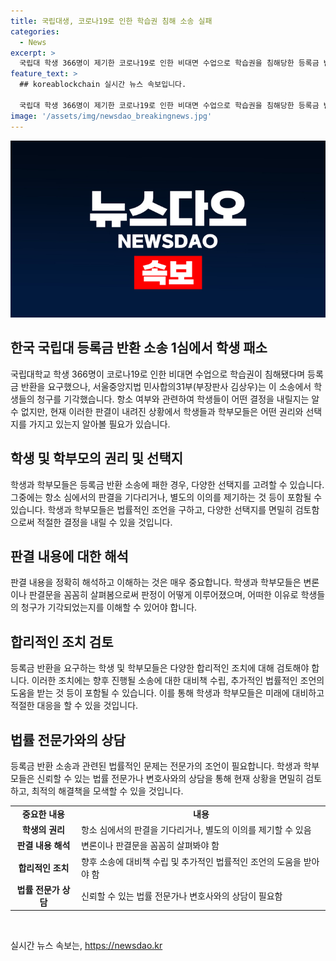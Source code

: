 ```yaml
---
title: 국립대생, 코로나19로 인한 학습권 침해 소송 실패
categories:
  - News
excerpt: >
  국립대 학생 366명이 제기한 코로나19로 인한 비대면 수업으로 학습권을 침해당한 등록금 반환 소송에서 1심에서 패소 판결을 받았다. 재판부는 비대면수업이나 병행수업이 학습권을 침해하거나 의무를 불이행했다고 간주하기 어렵다고 판시했으며, 사립대 학생들의 등록금 반환 소송 역시 학생들이 패소한 바 있다.
feature_text: >
  ## koreablockchain 실시간 뉴스 속보입니다.

  국립대 학생 366명이 제기한 코로나19로 인한 비대면 수업으로 학습권을 침해당한 등록금 반환 소송에서 1심에서 패소 판결을 받았다. 재판부는 비대면수업이나 병행수업이 학습권을 침해하거나 의무를 불이행했다고 간주하기 어렵다고 판시했으며, 사립대 학생들의 등록금 반환 소송 역시 학생들이 패소한 바 있다.
image: '/assets/img/newsdao_breakingnews.jpg'
---
```


<p><img src="/assets/img/newsdao_breakingnews.jpg" alt="koreablockchain 속보" /></p>

<h2 data-ke-size="size26">한국 국립대 등록금 반환 소송 1심에서 학생 패소</h2>

<p data-ke-size="size16">국립대학교 학생 366명이 코로나19로 인한 비대면 수업으로 학습권이 침해됐다며 등록금 반환을 요구했으나, 서울중앙지법 민사합의31부(부장판사 김상우)는 이 소송에서 학생들의 청구를 기각했습니다. 항소 여부와 관련하여 학생들이 어떤 결정을 내릴지는 알 수 없지만, 현재 이러한 판결이 내려진 상황에서 학생들과 학부모들은 어떤 권리와 선택지를 가지고 있는지 알아볼 필요가 있습니다. </p>

<h2 data-ke-size="size26">학생 및 학부모의 권리 및 선택지</h2>

<p data-ke-size="size16">학생과 학부모들은 등록금 반환 소송에 패한 경우, 다양한 선택지를 고려할 수 있습니다. 그중에는 항소 심에서의 판결을 기다리거나, 별도의 이의를 제기하는 것 등이 포함될 수 있습니다. 학생과 학부모들은 법률적인 조언을 구하고, 다양한 선택지를 면밀히 검토함으로써 적절한 결정을 내릴 수 있을 것입니다.</p>

<h2 data-ke-size="size26">판결 내용에 대한 해석</h2>

<p data-ke-size="size16">판결 내용을 정확히 해석하고 이해하는 것은 매우 중요합니다. 학생과 학부모들은 변론이나 판결문을 꼼꼼히 살펴봄으로써 판정이 어떻게 이루어졌으며, 어떠한 이유로 학생들의 청구가 기각되었는지를 이해할 수 있어야 합니다.</p>

<h2 data-ke-size="size26">합리적인 조치 검토</h2>

<p data-ke-size="size16">등록금 반환을 요구하는 학생 및 학부모들은 다양한 합리적인 조치에 대해 검토해야 합니다. 이러한 조치에는 향후 진행될 소송에 대한 대비책 수립, 추가적인 법률적인 조언의 도움을 받는 것 등이 포함될 수 있습니다. 이를 통해 학생과 학부모들은 미래에 대비하고 적절한 대응을 할 수 있을 것입니다.</p>

<h2 data-ke-size="size26">법률 전문가와의 상담</h2>

<p data-ke-size="size16">등록금 반환 소송과 관련된 법률적인 문제는 전문가의 조언이 필요합니다. 학생과 학부모들은 신뢰할 수 있는 법률 전문가나 변호사와의 상담을 통해 현재 상황을 면밀히 검토하고, 최적의 해결책을 모색할 수 있을 것입니다.</p>

<table>
    <tr>
        <td style="text-align: center; height: 17px;"><b>중요한 내용</b></td>
        <td style="text-align: center; height: 17px;"><b>내용</b></td>
    </tr>
    <tr>
        <td style="text-align: center; height: 17px;"><b>학생의 권리</b></td>
        <td>항소 심에서의 판결을 기다리거나, 별도의 이의를 제기할 수 있음</td>
    </tr>
    <tr>
        <td style="text-align: center; height: 17px;"><b>판결 내용 해석</b></td>
        <td>변론이나 판결문을 꼼꼼히 살펴봐야 함</td>
    </tr>
    <tr>
        <td style="text-align: center; height: 17px;"><b>합리적인 조치</b></td>
        <td>향후 소송에 대비책 수립 및 추가적인 법률적인 조언의 도움을 받아야 함</td>
    </tr>
    <tr>
        <td style="text-align: center; height: 17px;"><b>법률 전문가 상담</b></td>
        <td>신뢰할 수 있는 법률 전문가나 변호사와의 상담이 필요함</td>
    </tr>
</table>

<p data-ke-size="size16">&nbsp;</p>
실시간 뉴스 속보는, <a href="https://newsdao.kr" rel="dofollow">https://newsdao.kr</a>


